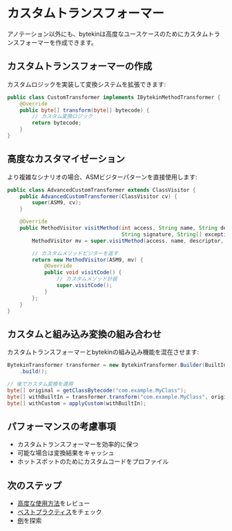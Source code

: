 # カスタムトランスフォーマー

アノテーション以外にも、bytekinは高度なユースケースのためにカスタムトランスフォーマーを作成できます。

## カスタムトランスフォーマーの作成

カスタムロジックを実装して変換システムを拡張できます:

```java
public class CustomTransformer implements IBytekinMethodTransformer {
    @Override
    public byte[] transform(byte[] bytecode) {
        // カスタム変換ロジック
        return bytecode;
    }
}
```

## 高度なカスタマイゼーション

より複雑なシナリオの場合、ASMビジターパターンを直接使用します:

```java
public class AdvancedCustomTransformer extends ClassVisitor {
    public AdvancedCustomTransformer(ClassVisitor cv) {
        super(ASM9, cv);
    }

    @Override
    public MethodVisitor visitMethod(int access, String name, String descriptor,
                                     String signature, String[] exceptions) {
        MethodVisitor mv = super.visitMethod(access, name, descriptor, signature, exceptions);

        // カスタムメソッドビジターを返す
        return new MethodVisitor(ASM9, mv) {
            @Override
            public void visitCode() {
                // カスタムメソッド計装
                super.visitCode();
            }
        };
    }
}
```

## カスタムと組み込み変換の組み合わせ

カスタムトランスフォーマーとbytekinの組み込み機能を混在させます:

```java
BytekinTransformer transformer = new BytekinTransformer.Builder(BuiltInHooks.class)
    .build();

// 後でカスタム変換を適用
byte[] original = getClassBytecode("com.example.MyClass");
byte[] withBuiltIn = transformer.transform("com.example.MyClass", original);
byte[] withCustom = applyCustom(withBuiltIn);
```

## パフォーマンスの考慮事項

- カスタムトランスフォーマーを効率的に保つ
- 可能な場合は変換結果をキャッシュ
- ホットスポットのためにカスタムコードをプロファイル

## 次のステップ

- [高度な使用方法](./advanced-usage.md)をレビュー
- [ベストプラクティス](./best-practices.md)をチェック
- [例](./examples.md)を探索
